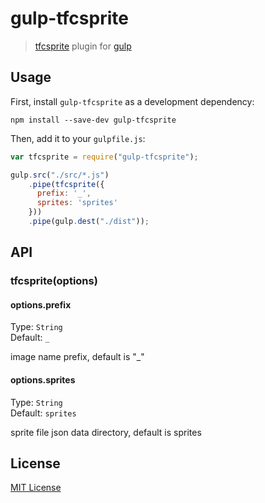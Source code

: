 # gulp-tfcsprite

> [tfcsprite](https://github.com/atsumo/tfcsprite/) plugin for [gulp](https://github.com/wearefractal/gulp)

## Usage

First, install `gulp-tfcsprite` as a development dependency:

```shell
npm install --save-dev gulp-tfcsprite
```

Then, add it to your `gulpfile.js`:

```javascript
var tfcsprite = require("gulp-tfcsprite");

gulp.src("./src/*.js")
	.pipe(tfcsprite({
	  prefix: '_',
	  sprites: 'sprites'
	}))
	.pipe(gulp.dest("./dist"));
```

## API

### tfcsprite(options)

#### options.prefix
Type: `String`  
Default: `_`

image name prefix, default is "_" 

#### options.sprites
Type: `String`  
Default: `sprites`

sprite file json data directory, default is sprites

## License

[MIT License](http://en.wikipedia.org/wiki/MIT_License)

[npm-url]: https://npmjs.org/package/gulp-tfcsprite
[npm-image]: https://badge.fury.io/js/gulp-tfcsprite.png

[travis-url]: http://travis-ci.org/HAKASHUN/gulp-tfcsprite
[travis-image]: https://secure.travis-ci.org/HAKASHUN/gulp-tfcsprite.png?branch=master
